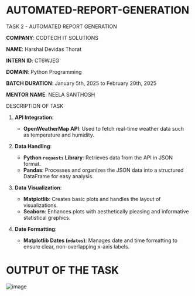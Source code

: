 # AUTOMATED-REPORT-GENERATION

TASK 2 - AUTOMATED  REPORT  GENERATION


**COMPANY**: CODTECH IT SOLUTIONS

**NAME**: Harshal Devidas Thorat

**INTERN ID**: CT6WJEG

**DOMAIN**: Python Programming

**BATCH DURATION**: January 5th, 2025 to February 20th, 2025

**MENTOR NAME**: NEELA SANTHOSH

DESCRIPTION OF TASK

1. **API Integration**:
   - **OpenWeatherMap API**: Used to fetch real-time weather data such as temperature and humidity.

2. **Data Handling**:
   - **Python `requests` Library**: Retrieves data from the API in JSON format.
   - **Pandas**: Processes and organizes the JSON data into a structured DataFrame for easy analysis.

3. **Data Visualization**:
   - **Matplotlib**: Creates basic plots and handles the layout of visualizations.
   - **Seaborn**: Enhances plots with aesthetically pleasing and informative statistical graphics.

4. **Date Formatting**:
   - **Matplotlib Dates (`mdates`)**: Manages date and time formatting to ensure clear, non-overlapping x-axis labels.

# OUTPUT OF THE TASK 
![image](https://github.com/user-attachments/assets/fc06c90e-94b9-4351-ab8f-883a28f2bdff)






